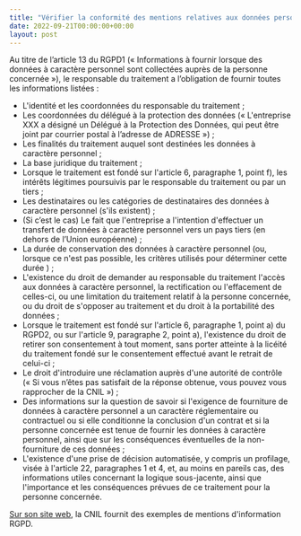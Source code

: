 ```yaml
---
title: "Vérifier la conformité des mentions relatives aux données personnelles"
date: 2022-09-21T00:00:00+00:00
layout: post
---
```


Au titre de l’article 13 du RGPD1 (« Informations à fournir lorsque des données à caractère personnel sont collectées auprès de la personne concernée »), le responsable du traitement a l’obligation de fournir toutes les informations listées :
- L'identité et les coordonnées du responsable du traitement ;
- Les coordonnées du délégué à la protection des données (« L'entreprise XXX a désigné un Délégué à la Protection des Données, qui peut être joint par courrier postal à l’adresse de ADRESSE ») ;
- Les finalités du traitement auquel sont destinées les données à caractère personnel ;
- La base juridique du traitement ;
- Lorsque le traitement est fondé sur l'article 6, paragraphe 1, point f), les intérêts légitimes poursuivis par le responsable du traitement ou par un tiers ;
- Les destinataires ou les catégories de destinataires des données à caractère personnel (s'ils existent) ;
- (Si c’est le cas) Le fait que l'entreprise a l'intention d'effectuer un transfert de données à caractère personnel vers un pays tiers (en dehors de l’Union européenne) ;
- La durée de conservation des données à caractère personnel (ou, lorsque ce n'est pas possible, les critères utilisés pour déterminer cette durée ) ;
- L'existence du droit  de demander au responsable du traitement l'accès aux données à caractère personnel, la rectification ou l'effacement de celles-ci, ou une limitation du traitement relatif à la personne concernée, ou du droit de s'opposer au traitement et du droit à la portabilité des données ;
- Lorsque le traitement est fondé sur l'article 6, paragraphe 1, point a) du RGPD2, ou sur l'article 9, paragraphe 2,  point  a), l'existence du droit  de retirer son consentement à tout moment, sans porter atteinte à la licéité du traitement fondé sur le consentement effectué avant le retrait de celui-ci ;
- Le droit d'introduire  une réclamation auprès d'une autorité de contrôle  (« Si vous n’êtes pas satisfait de la réponse obtenue, vous pouvez vous rapprocher de la CNIL ») ;
- Des informations sur la question de savoir si l'exigence de fourniture de données à caractère personnel a un caractère réglementaire ou contractuel ou si elle conditionne la conclusion d'un contrat et si la personne concernée est tenue de fournir les données à caractère personnel, ainsi que sur les conséquences éventuelles de la non-fourniture de ces données ;
- L'existence d'une prise de décision automatisée, y compris un profilage, visée à l'article 22, paragraphes 1 et 4, et, au moins en pareils cas, des informations utiles  concernant  la  logique  sous-jacente,  ainsi  que  l'importance  et  les conséquences prévues de ce traitement pour la personne concernée.

[Sur son site web](https://www.cnil.fr/fr/rgpd-exemples-de-mentions-dinformation), la CNIL fournit des exemples de mentions d'information RGPD.
